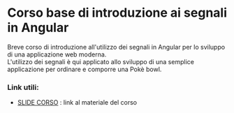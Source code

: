 # Corso base di introduzione ai segnali in Angular
Breve corso di introduzione all'utilizzo dei segnali in Angular per lo sviluppo di una applicazione web moderna. <br>
L'utilizzo dei segnali è qui applicato allo sviluppo di una semplice applicazione per ordinare e comporre una Pokè bowl.

### Link utili:
- [SLIDE CORSO](https://github.com/lminotti-reply/angular-signals-course/blob/main/Angular%20Signal%20Lezione%20-%20Slides.pdf) : link al materiale del corso
